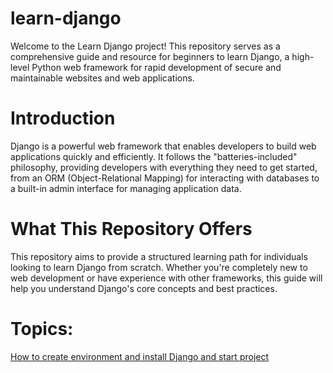 # learn-django

Welcome to the Learn Django project! This repository serves as a comprehensive guide and resource for beginners to learn Django, a high-level Python web framework for rapid development of secure and maintainable websites and web applications.

# Introduction
Django is a powerful web framework that enables developers to build web applications quickly and efficiently. It follows the "batteries-included" philosophy, providing developers with everything they need to get started, from an ORM (Object-Relational Mapping) for interacting with databases to a built-in admin interface for managing application data.

# What This Repository Offers
This repository aims to provide a structured learning path for individuals looking to learn Django from scratch. Whether you're completely new to web development or have experience with other frameworks, this guide will help you understand Django's core concepts and best practices.

# Topics:

[How to create environment and install Django and start project](link/[How-to-create-envirment-and-install-django-and-start-project](https://github.com/motaz-ahmed-rawi/learn-django/wiki/How-to-create-envirment-and-install-django-and-start-project))
